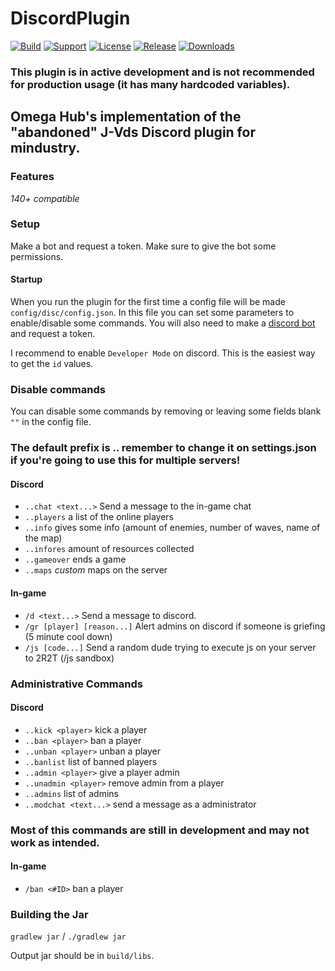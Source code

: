 
# DiscordPlugin
[![Build](https://github.com/Omega-Network/DiscordPlugin/actions/workflows/build.yml/badge.svg)](https://github.com/Omega-Network/DiscordPlugin/actions/workflows/build.yml)
[![Support](https://img.shields.io/discord/805380967447134209?style=plastic)](https://discord.gg/omegahub)
[![License](https://img.shields.io/github/license/Omega-Network/DiscordPlugin)](about:blank)
[![Release](https://img.shields.io/github/v/release/Omega-Network/DiscordPlugin)](about:blank)
[![Downloads](https://img.shields.io/github/downloads/Omega-Network/DiscordPlugin/total)](about:blank)

### This plugin is in active development and is not recommended for production usage (it has many hardcoded variables).
## Omega Hub's implementation of the "abandoned" J-Vds Discord plugin for mindustry.

### Features
*140+ compatible*

### Setup
Make a bot and request a token. Make sure to give the bot some permissions.

#### Startup
When you run the plugin for the first time a config file will be made `config/disc/config.json`. In this file you can set some parameters to enable/disable some commands. 
You will also need to make a [discord bot](https://discord.com/developers/applications) and request a token.

I recommend to enable `Developer Mode` on discord. This is the easiest way to get the `id` values.

### Disable commands
You can disable some commands by removing or leaving some fields blank `""` in the config file.

### The default prefix is .. remember to change it on settings.json if you're going to use this for multiple servers!

#### Discord
* `..chat <text...>` Send a message to the in-game chat
* `..players` a list of the online players
* `..info` gives some info (amount of enemies, number of waves, name of the map)
* `..infores` amount of resources collected
* `..gameover` ends a game 
* `..maps` *custom* maps on the server

#### In-game
* `/d <text...>` Send a message to discord.
* `/gr [player] [reason...]` Alert admins on discord if someone is griefing (5 minute cool down)
* `/js [code...]` Send a random dude trying to execute js on your server to 2R2T (/js sandbox)

### Administrative Commands
#### Discord
* `..kick <player>` kick a player
* `..ban <player>` ban a player
* `..unban <player>` unban a player
* `..banlist` list of banned players
* `..admin <player>` give a player admin
* `..unadmin <player>` remove admin from a player
* `..admins` list of admins
* `..modchat <text...>` send a message as a administrator
### Most of this commands are still in development and may not work as intended.

#### In-game
* `/ban <#ID>` ban a player

### Building the Jar

`gradlew jar` / `./gradlew jar`

Output jar should be in `build/libs`.
